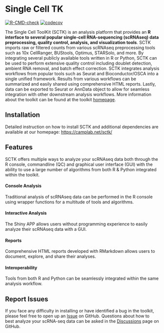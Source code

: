 # Single Cell TK
  <!-- badges: start -->
[![R-CMD-check](https://github.com/compbiomed/singleCellTK/workflows/R-CMD-check/badge.svg)](https://github.com/compbiomed/singleCellTK/actions)
[![codecov](https://codecov.io/gh/compbiomed/singleCellTK/branch/devel/graph/badge.svg)](https://codecov.io/gh/compbiomed/singleCellTK)
<!-- badges: end -->

The Single Cell ToolKit (SCTK) is an analysis platform that provides an **R interface to several popular single-cell RNA-sequencing (scRNAseq) data preprocessing, quality control, analysis, and visualization tools**. SCTK imports raw or filtered counts from various scRNAseq preprocessing tools such as 10x CellRanger, BUStools, Optimus, STARSolo, and more. By integrating several publicly available tools written in R or Python, SCTK can be used to perform extensive quality control including doublet detection, ambient RNA removal, and batch effect correction. SCTK integrates analysis workflows from popular tools such as Seurat and Bioconductor/OSCA into a single unified framework. Results from various workflows can be summarized and easily shared using comprehensive HTML reports. Lastly, data can be exported to Seurat or AnnData object to allow for seamless integration with other downstream analysis workflows. More information about the toolkit can be found at the toolkit [homepage](https://camplab.net/sctk/).

## Installation

Detailed instruction on how to install SCTK and additional dependencies are available at our homepage:
https://camplab.net/sctk/

## Features
SCTK offers multiple ways to analyze your scRNAseq data both through the R console, commandline (QC) and graphical user interface (GUI) with the ability to use a large number of algorithms from both R & Python integrated within the toolkit. 
#### Console Analysis
Traditional analysis of scRNAseq data can be performed in the R console using wrapper functions for a multitude of tools and algorithms.
#### Interactive Analysis
The Shiny APP allows users without programming experience to easily analyze their scRNAseq data with a GUI.
#### Reports
Comprehensive HTML reports developed with RMarkdown allows users to document, explore, and share their analyses.
#### Interoperability
Tools from both R and Python can be seamlessly integrated within the same analysis workflow.

## Report Issues

If you face any difficulty in installing or have identified a bug in the toolkit, please feel free to open up an [Issue](https://github.com/compbiomed/singleCellTK/issues) on GitHub. Questions about how to best analyze your scRNA-seq data can be asked in the [Discussions](https://github.com/compbiomed/singleCellTK/discussions) page on GitHub. 
